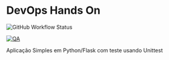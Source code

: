 # DevOps Hands On

<img alt="GitHub Workflow Status" src="https://img.shields.io/github/workflow/status/tiagopimentaoliveira/devopslab/DevOpsLab%20Pipeline?label=DevOpsLab%20Pipeline&style=plastic">

[![QA](https://github.com/SonarSource/sonarqube-quality-gate-action/actions/workflows/run-qa.yml/badge.svg)](https://github.com/SonarSource/sonarqube-quality-gate-action/actions/workflows/run-qa.yml)

Aplicação Simples em Python/Flask com teste usando Unittest